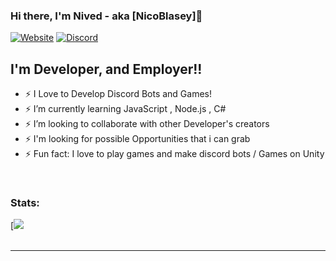

### Hi there, I'm Nived - aka [NicoBlasey]👋

[![Website](https://img.shields.io/website?color=green&down_color=red&down_message=down&label=http%3A%2F%2Fpowerdesk.xyz%2F&style=for-the-badge&up_color=green&up_message=online&url=http%3A%2F%2Fpowerdesk.xyz%2F)](http://powerdesk.xyz/)
[![Discord](https://img.shields.io/website?color=green&down_color=red&down_message=down&label=DISCORD&style=for-the-badge&up_color=green&up_message=online&url=https%3A%2F%2Fdiscord.gg%2FjNTnxpz2xG)](https://discord.gg/jNTnxpz2xG)

## I'm Developer, and Employer!!

- ⚡ I Love to Develop Discord Bots and Games!
- ⚡ I’m currently learning JavaScript , Node.js , C#
- ⚡ I’m looking to collaborate with other Developer's creators
- ⚡ I'm looking for possible Opportunities that i can grab 
- ⚡ Fun fact: I love to play games and make discord bots / Games on Unity

<br />

### Stats:

[<img src="https://github-readme-stats.vercel.app/api?username=NicoBlasey&&show_icons=true&title_color=d4af37&icon_color=bb2acf&text_color=daf7dc&bg_color=151515">
<br />
<br />

---


